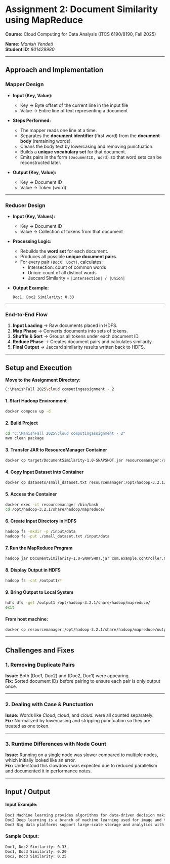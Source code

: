# Assignment 2: Document Similarity using MapReduce  

**Course:** Cloud Computing for Data Analysis (ITCS 6190/8190, Fall 2025)  

**Name:** *Manish Yendeti*  
**Student ID:** *801429980*  

---

## Approach and Implementation  

### Mapper Design  
- **Input (Key, Value):**  
  - Key → Byte offset of the current line in the input file  
  - Value → Entire line of text representing a document  

- **Steps Performed:**  
  - The mapper reads one line at a time.  
  - Separates the **document identifier** (first word) from the **document body** (remaining words).  
  - Cleans the body text by lowercasing and removing punctuation.  
  - Builds a **unique vocabulary set** for that document.  
  - Emits pairs in the form `(DocumentID, Word)` so that word sets can be reconstructed later.  

- **Output (Key, Value):**  
  - Key → Document ID  
  - Value → Token (word)  

---

### Reducer Design  
- **Input (Key, Values):**  
  - Key → Document ID  
  - Value → Collection of tokens from that document  

- **Processing Logic:**  
  - Rebuilds the **word set** for each document.  
  - Produces all possible **unique document pairs**.  
  - For every pair `(DocX, DocY)`, calculates:  
    - Intersection: count of common words  
    - Union: count of all distinct words  
    - Jaccard Similarity = `|Intersection| / |Union|`  

- **Output Example:**  
  ```
  Doc1, Doc2 Similarity: 0.33
  ```

---

### End-to-End Flow  
1. **Input Loading** → Raw documents placed in HDFS.  
2. **Map Phase** → Converts documents into sets of tokens.  
3. **Shuffle & Sort** → Groups all tokens under each document ID.  
4. **Reduce Phase** → Creates document pairs and calculates similarity.  
5. **Final Output** → Jaccard similarity results written back to HDFS.  

---

## Setup and Execution  

**Move to the Assignment Directory:**  
```bash
C:\ManishFall 2025\cloud computingassignment - 2
```

#### 1. Start Hadoop Environment  
```bash
docker compose up -d
```

#### 2. Build Project  
```bash
cd "C:\ManishFall 2025\cloud computingassignment - 2"
mvn clean package
```

#### 3. Transfer JAR to ResourceManager Container  
```bash
docker cp target/DocumentSimilarity-1.0-SNAPSHOT.jar resourcemanager:/opt/hadoop-3.2.1/share/hadoop/mapreduce/
```

#### 4. Copy Input Dataset into Container  
```bash
docker cp datasets/small_dataset.txt resourcemanager:/opt/hadoop-3.2.1/share/hadoop/mapreduce/
```

#### 5. Access the Container  
```bash
docker exec -it resourcemanager /bin/bash
cd /opt/hadoop-3.2.1/share/hadoop/mapreduce/
```

#### 6. Create Input Directory in HDFS  
```bash
hadoop fs -mkdir -p /input/data
hadoop fs -put ./small_dataset.txt /input/data
```

#### 7. Run the MapReduce Program  
```bash
hadoop jar DocumentSimilarity-1.0-SNAPSHOT.jar com.example.controller.Controller /input/data/small_dataset.txt /output1
```

#### 8. Display Output in HDFS  
```bash
hadoop fs -cat /output1/*
```

#### 9. Bring Output to Local System  
```bash
hdfs dfs -get /output1 /opt/hadoop-3.2.1/share/hadoop/mapreduce/
exit
```

#### From host machine:  
```bash
docker cp resourcemanager:/opt/hadoop-3.2.1/share/hadoop/mapreduce/output1/ "C:\ManishFall 2025\cloud computingassignment - 2\output"
```

---

## Challenges and Fixes  

### 1. Removing Duplicate Pairs  
**Issue:** Both (Doc1, Doc2) and (Doc2, Doc1) were appearing.  
**Fix:** Sorted document IDs before pairing to ensure each pair is only output once.  

---

### 2. Dealing with Case & Punctuation  
**Issue:** Words like *Cloud*, *cloud,* and *cloud.* were all counted separately.  
**Fix:** Normalized by lowercasing and stripping punctuation so they are treated as one token.  

---

### 3. Runtime Differences with Node Count  
**Issue:** Running on a single node was slower compared to multiple nodes, which initially looked like an error.  
**Fix:** Understood this slowdown was expected due to reduced parallelism and documented it in performance notes.  

---

## Input / Output  

#### Input Example:  
```bash
Doc1 Machine learning provides algorithms for data-driven decision making  
Doc2 Deep learning is a branch of machine learning used for image and text processing  
Doc3 Big data platforms support large-scale storage and analytics with distributed systems  
```

#### Sample Output:  
```bash
Doc1, Doc2 Similarity: 0.33  
Doc1, Doc3 Similarity: 0.20  
Doc2, Doc3 Similarity: 0.25  
```

